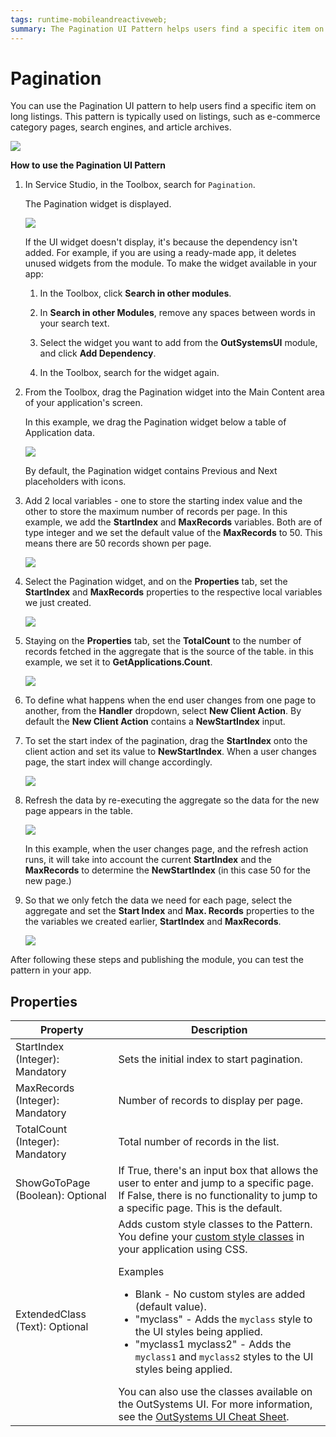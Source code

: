 ```yaml
---
tags: runtime-mobileandreactiveweb;  
summary: The Pagination UI Pattern helps users find a specific item on long listings.
---
```


# Pagination

You can use the Pagination UI pattern to help users find a specific item on long listings. This pattern is typically used on listings, such as e-commerce category pages, search engines, and article archives.

![](<images/pagination-5-ss.png>)

**How to use the Pagination UI Pattern**

1. In Service Studio, in the Toolbox, search for `Pagination`.
  
    The Pagination widget is displayed.

    ![](<images/pagination-1-ss.png>)

    If the UI widget doesn't display, it's because the dependency isn't added. For example, if you are using a ready-made app, it deletes unused widgets from the module. To make the widget available in your app:

    1. In the Toolbox, click **Search in other modules**.

    1. In **Search in other Modules**, remove any spaces between words in your search text.
    
    1. Select the widget you want to add from the **OutSystemsUI** module, and click **Add Dependency**. 
    
    1. In the Toolbox, search for the widget again.

1. From the Toolbox, drag the Pagination widget into the Main Content area of your application's screen.

    In this example, we drag the Pagination widget below a table of Application data.

    ![](<images/pagination-3-ss.png>)

    By default, the Pagination widget contains Previous and Next placeholders with icons.

1. Add 2 local variables - one to store the starting index value and the other to store the maximum number of records per page. In this example, we add the **StartIndex**  and **MaxRecords** variables. Both are of type integer and we set the default value of the **MaxRecords** to 50. This means there are 50 records shown per page.

    ![](<images/pagination-9-ss.png>)

1. Select the Pagination widget, and on the **Properties** tab, set the **StartIndex** and **MaxRecords** properties to the respective local variables we just created.

    ![](<images/pagination-10-ss.png>)

1. Staying on the **Properties** tab, set the **TotalCount** to the number of records fetched in the aggregate that is the source of the table.  in this example, we set it to **GetApplications.Count**.

    ![](<images/pagination-11-ss.png>)

1. To define what happens when the end user changes from one page to another, from the **Handler** dropdown, select **New Client Action**. By default the **New Client Action** contains a **NewStartIndex** input.

1. To set the start index of the pagination, drag the **StartIndex** onto the client action and set its value to **NewStartIndex**. When a user changes page, the start index will change accordingly.

    ![](<images/pagination-12-ss.png>)

1. Refresh the data by re-executing the aggregate so the data for the new page appears in the table.

    ![](<images/pagination-13-ss.png>)

    In this example, when the user changes page, and the refresh action runs, it will take into account the current **StartIndex** and the **MaxRecords** to determine the **NewStartIndex** (in this case 50 for the new page.)

1. So that we only fetch the data we need for each page, select the aggregate and set the **Start Index** and **Max. Records** properties to the the variables we created earlier, **StartIndex** and **MaxRecords**.

    ![](<images/pagination-14-ss.png>)



After following these steps and publishing the module, you can test the pattern in your app.

## Properties

| Property | Description |
|---|---|
| StartIndex (Integer): Mandatory | Sets the initial index to start pagination. |
| MaxRecords (Integer): Mandatory | Number of records to display per page. |
| TotalCount (Integer): Mandatory | Total number of records in the list. |
| ShowGoToPage (Boolean): Optional | If True, there's an input box that allows the user to enter and jump to a specific page. If False, there is no functionality to jump to a specific page. This is the default. |
| ExtendedClass (Text): Optional | Adds custom style classes to the Pattern. You define your [custom style classes](../../../look-feel/css.md) in your application using CSS. <p>Examples <ul><li>Blank - No custom styles are added (default value).</li><li>"myclass" - Adds the ``myclass`` style to the UI styles being applied.</li><li>"myclass1 myclass2" - Adds the ``myclass1`` and ``myclass2`` styles to the UI styles being applied.</li></ul></p>You can also use the classes available on the OutSystems UI. For more information, see the [OutSystems UI Cheat Sheet](https://outsystemsui.outsystems.com/OutSystemsUIWebsite/CheatSheet). |
